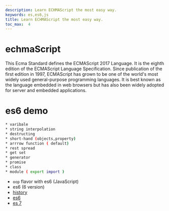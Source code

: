 ```yaml
---
description: Learn ECHMAScript the most easy way.
keywords: es,es6,js
title: Learn ECHMAScript the most easy way.
toc_max:  4
---
```


# echmaScript

This Ecma Standard defines the ECMAScript 2017 Language. It is the eighth edition of the ECMAScript Language Specification. Since publication of the first edition in 1997, ECMAScript has grown to be one of the world's most widely used general-purpose programming languages. It is best known as the language embedded in web browsers but has also been widely adopted for server and embedded applications.

# es6 demo

```bash
* varibale 
* string interpolation
* destructing
* short-hand (objects,property)
* arrrow function ( default)
* rest spread
* get set
* generator
* promise
* class
* module ( export import )
```

* `oop` flavor with es6 (JavaScript)
* es6 (6 version)
* [history](https://codeburst.io/javascript-wtf-is-es6-es8-es-2017-ecmascript-dca859e4821c)
* [es6](https://www.ecma-international.org/ecma-262/6.0/)
* [es 7](http://ecma-international.org/ecma-262/7.0/)
